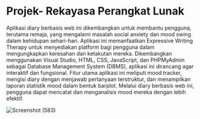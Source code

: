# Projek- Rekayasa Perangkat Lunak
Aplikasi diary berbasis web ini dikembangkan untuk membantu pengguna, terutama remaja, yang mengalami masalah social anxiety dan mood swing dalam kehidupan sehari-hari. Aplikasi ini memanfaatkan Expressive Writing Therapy untuk menyediakan platform bagi pengguna dalam mengungkapkan keresahan dan ketakutan mereka. Dikembangkan menggunakan Visual Studio, HTML, CSS, JavaScript, dan PHPMyAdmin sebagai Database Management System (DBMS), aplikasi ini dirancang agar interaktif dan fungsional. Fitur utama aplikasi ini meliputi mood tracker, mengisi diary dengan menjawab pertanyaan terstruktur, dan menampilkan laporan statistik mood dalam bentuk barplot. Melalui diary berbasis web ini, pengguna dapat mencatat dan menganalisis mood mereka dengan lebih efektif.

![Screenshot (583)](https://github.com/user-attachments/assets/23af0642-57b4-4bf0-9498-bd7b85499dec)

